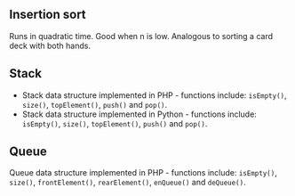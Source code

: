 ## Insertion sort
Runs in quadratic time. Good when n is low. Analogous to sorting a card deck with both hands.

## Stack
* Stack data structure implemented in PHP - functions include: `isEmpty()`, `size()`, `topElement()`, `push()` and `pop()`.
* Stack data structure implemented in Python - functions include: `isEmpty()`, `size()`, `topElement()`, `push()` and `pop()`.

## Queue
Queue data structure implemented in PHP - functions include: `isEmpty()`, `size()`, `frontElement()`, `rearElement()`, `enQueue()` and `deQueue()`.
